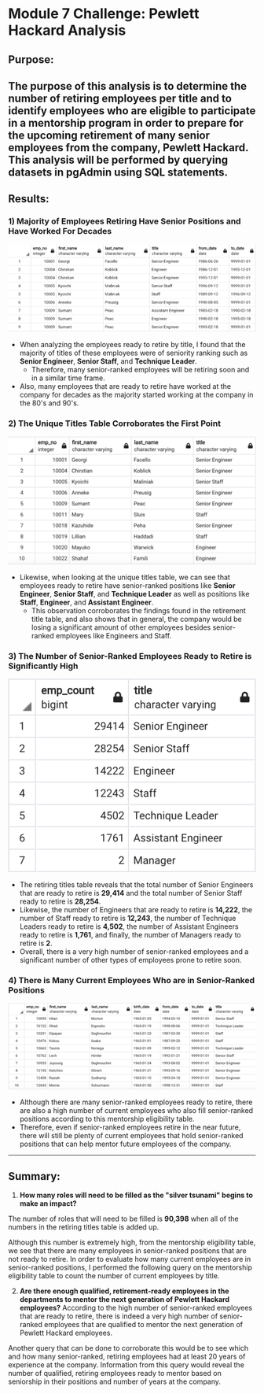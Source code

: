# Module 7 Challenge: Pewlett Hackard Analysis

## Purpose:
The purpose of this analysis is to determine the number of retiring employees per title and to identify employees who are eligible to participate in a mentorship program in order to prepare for the upcoming retirement of many senior employees from the company, Pewlett Hackard. This analysis will be performed by querying datasets in pgAdmin using SQL statements.
---
## Results:

### 1) Majority of Employees Retiring Have Senior Positions and Have Worked For Decades
![](https://github.com/mbroad1/Module-7-Pewlett-Hackard-Analysis/blob/main/Images/retirement_titles.png)
- When analyzing the employees ready to retire by title, I found that the majority of titles of these employees were of seniority ranking such as **Senior Engineer**, **Senior Staff**, and **Technique Leader**.
    - Therefore, many senior-ranked employees will be retiring soon and in a similar time frame.
- Also, many employees that are ready to retire have worked at the company for decades as the majority started working at the company in the 80's and 90's.

### 2) The Unique Titles Table Corroborates the First Point
![](https://github.com/mbroad1/Module-7-Pewlett-Hackard-Analysis/blob/main/Images/unique_titles.png)
- Likewise, when looking at the unique titles table, we can see that employees ready to retire have senior-ranked positions like **Senior Engineer**, **Senior Staff**, and **Technique Leader** as well as positions like **Staff**, **Engineer**, and **Assistant Engineer**.
    - This observation corroborates the findings found in the retirement title table, and also shows that in general, the company would be losing a significant amount of other employees besides senior-ranked employees like Engineers and Staff. 

### 3) The Number of Senior-Ranked Employees Ready to Retire is Significantly High
![](https://github.com/mbroad1/Module-7-Pewlett-Hackard-Analysis/blob/main/Images/retiring_titles.png)
- The retiring titles table reveals that the total number of Senior Engineers that are ready to retire is **29,414** and the total number of Senior Staff ready to retire is **28,254**.
- Likewise, the number of Engineers that are ready to retire is **14,222**, the number of Staff ready to retire is **12,243**, the number of Technique Leaders ready to retire is **4,502**, the number of Assistant Engineers ready to retire is **1,761**, and finally, the number of Managers ready to retire is **2**.
- Overall, there is a very high number of senior-ranked employees and a significant number of other types of employees prone to retire soon.

### 4) There is Many Current Employees Who are in Senior-Ranked Positions
![](https://github.com/mbroad1/Module-7-Pewlett-Hackard-Analysis/blob/main/Images/mentorship_eligibility.png)
- Although there are many senior-ranked employees ready to retire, there are also a high number of current employees who also fill senior-ranked positions according to this mentorship eligibility table.
- Therefore, even if senior-ranked employees retire in the near future, there will still be plenty of current employees that hold senior-ranked positions that can help mentor future employees of the company.
---
## Summary:
1) **How many roles will need to be filled as the "silver tsunami" begins to make an impact?**

The number of roles that will need to be filled is **90,398** when all of the numbers in the retiring titles table is added up.

Although this number is extremely high, from the mentorship eligibility table, we see that there are many employees in senior-ranked positions that are not ready to retire. In order to evaluate how many current employees are in senior-ranked positions, I performed the following query on the mentorship eligibility table to count the number of current employees by title.

2) **Are there enough qualified, retirement-ready employees in the departments to mentor the next generation of Pewlett Hackard employees?**
According to the high number of senior-ranked employees that are ready to retire, there is indeed a very high number of senior-ranked employees that are qualified to mentor the next generation of Pewlett Hackard employees.

Another query that can be done to corroborate this would be to see which and how many senior-ranked, retiring employees had at least 20 years of experience at the company. Information from this query would reveal the number of qualified, retiring employees ready to mentor based on seniorship in their positions and number of years at the company.
